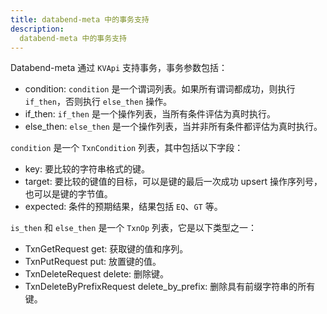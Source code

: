 ```yaml
---
title: databend-meta 中的事务支持
description:
  databend-meta 中的事务支持
---
```


Databend-meta 通过 `KVApi` 支持事务，事务参数包括：

* condition: `condition` 是一个谓词列表。如果所有谓词都成功，则执行 `if_then`，否则执行 `else_then` 操作。
* if_then: `if_then` 是一个操作列表，当所有条件评估为真时执行。
* else_then: `else_then` 是一个操作列表，当并非所有条件都评估为真时执行。

`condition` 是一个 `TxnCondition` 列表，其中包括以下字段：

* key: 要比较的字符串格式的键。
* target: 要比较的键值的目标，可以是键的最后一次成功 upsert 操作序列号，也可以是键的字节值。
* expected: 条件的预期结果，结果包括 `EQ`、`GT` 等。

`is_then` 和 `else_then` 是一个 `TxnOp` 列表，它是以下类型之一：

* TxnGetRequest get: 获取键的值和序列。
* TxnPutRequest put: 放置键的值。
* TxnDeleteRequest delete: 删除键。
* TxnDeleteByPrefixRequest delete_by_prefix: 删除具有前缀字符串的所有键。